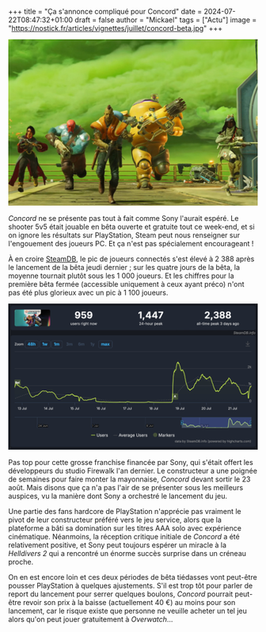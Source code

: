 +++
title = "Ça s'annonce compliqué pour Concord"
date = 2024-07-22T08:47:32+01:00
draft = false
author = "Mickael"
tags = ["Actu"]
image = "https://nostick.fr/articles/vignettes/juillet/concord-beta.jpg"
+++

![Concord](concord-beta.jpg "En route pour le flop !")

*Concord* ne se présente pas tout à fait comme Sony l'aurait espéré. Le shooter 5v5 était jouable en bêta ouverte et gratuite tout ce week-end, et si on ignore les résultats sur PlayStation, Steam peut nous renseigner sur l'engouement des joueurs PC. Et ça n'est pas spécialement encourageant !

À en croire [SteamDB](https://steamdb.info/app/3011460/charts/), le pic de joueurs connectés s'est élevé à 2 388 après le lancement de la bêta jeudi dernier ; sur les quatre jours de la bêta, la moyenne tournait plutôt sous les 1 000 joueurs. Et les chiffres pour la première bêta fermée (accessible uniquement à ceux ayant préco) n'ont pas été plus glorieux avec un pic à 1 100 joueurs.

![Concord SteamDB](concord-steamdb.jpg "")

Pas top pour cette grosse franchise financée par Sony, qui s'était offert les développeurs du studio Firewalk l'an dernier. Le constructeur a une poignée de semaines pour faire monter la mayonnaise, *Concord* devant sortir le 23 août. Mais disons que ça n'a pas l'air de se présenter sous les meilleurs auspices, vu la manière dont Sony a orchestré le lancement du jeu.

Une partie des fans hardcore de PlayStation n'apprécie pas vraiment le pivot de leur constructeur préféré vers le jeu service, alors que la plateforme a bâti sa domination sur les titres AAA solo avec expérience cinématique. Néanmoins, la réception critique initiale de *Concord* a été relativement positive, et Sony peut toujours espérer un miracle à la *Helldivers 2* qui a rencontré un énorme succès surprise dans un créneau proche.

On en est encore loin et ces deux périodes de bêta tiédasses vont peut-être pousser PlayStation à quelques ajustements. S'il est trop tôt pour parler de report du lancement pour serrer quelques boulons, *Concord* pourrait peut-être revoir son prix à la baisse (actuellement 40 €) au moins pour son lancement, car le risque existe que personne ne veuille acheter un tel jeu alors qu'on peut jouer gratuitement à *Overwatch*…